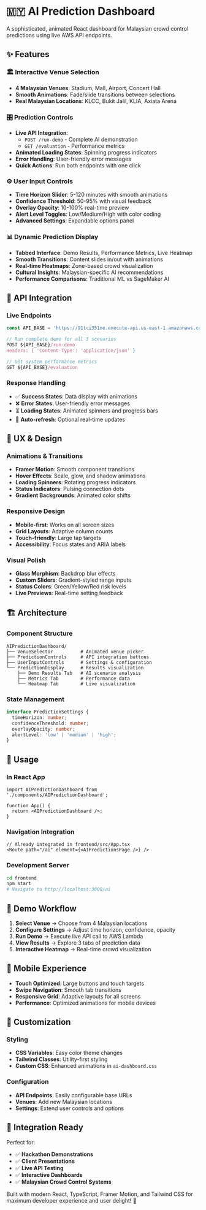 # 🇲🇾 AI Prediction Dashboard

A sophisticated, animated React dashboard for Malaysian crowd control predictions using live AWS API endpoints.

## ✨ Features

### 🏛️ Interactive Venue Selection
- **4 Malaysian Venues**: Stadium, Mall, Airport, Concert Hall
- **Smooth Animations**: Fade/slide transitions between selections
- **Real Malaysian Locations**: KLCC, Bukit Jalil, KLIA, Axiata Arena

### 🎛️ Prediction Controls
- **Live API Integration**: 
  - `POST /run-demo` - Complete AI demonstration
  - `GET /evaluation` - Performance metrics
- **Animated Loading States**: Spinning progress indicators
- **Error Handling**: User-friendly error messages
- **Quick Actions**: Run both endpoints with one click

### ⚙️ User Input Controls
- **Time Horizon Slider**: 5-120 minutes with smooth animations
- **Confidence Threshold**: 50-95% with visual feedback
- **Overlay Opacity**: 10-100% real-time preview
- **Alert Level Toggles**: Low/Medium/High with color coding
- **Advanced Settings**: Expandable options panel

### 📊 Dynamic Prediction Display
- **Tabbed Interface**: Demo Results, Performance Metrics, Live Heatmap
- **Smooth Transitions**: Content slides in/out with animations
- **Real-time Heatmaps**: Zone-based crowd visualization
- **Cultural Insights**: Malaysian-specific AI recommendations
- **Performance Comparisons**: Traditional ML vs SageMaker AI

## 🔌 API Integration

### Live Endpoints
```typescript
const API_BASE = 'https://91tci351oe.execute-api.us-east-1.amazonaws.com/prod';

// Run complete demo for all 3 scenarios
POST ${API_BASE}/run-demo
Headers: { 'Content-Type': 'application/json' }

// Get system performance metrics
GET ${API_BASE}/evaluation
```

### Response Handling
- ✅ **Success States**: Data display with animations
- ❌ **Error States**: User-friendly error messages
- ⏳ **Loading States**: Animated spinners and progress bars
- 🔄 **Auto-refresh**: Optional real-time updates

## 🎨 UX & Design

### Animations & Transitions
- **Framer Motion**: Smooth component transitions
- **Hover Effects**: Scale, glow, and shadow animations
- **Loading Spinners**: Rotating progress indicators
- **Status Indicators**: Pulsing connection dots
- **Gradient Backgrounds**: Animated color shifts

### Responsive Design
- **Mobile-first**: Works on all screen sizes
- **Grid Layouts**: Adaptive column counts
- **Touch-friendly**: Large tap targets
- **Accessibility**: Focus states and ARIA labels

### Visual Polish
- **Glass Morphism**: Backdrop blur effects
- **Custom Sliders**: Gradient-styled range inputs
- **Status Colors**: Green/Yellow/Red risk levels
- **Live Previews**: Real-time setting feedback

## 🏗️ Architecture

### Component Structure
```
AIPredictionDashboard/
├── VenueSelector          # Animated venue picker
├── PredictionControls     # API integration buttons
├── UserInputControls      # Settings & configuration
└── PredictionDisplay      # Results visualization
    ├── Demo Results Tab   # AI scenario analysis
    ├── Metrics Tab        # Performance data
    └── Heatmap Tab        # Live visualization
```

### State Management
```typescript
interface PredictionSettings {
  timeHorizon: number;
  confidenceThreshold: number;
  overlayOpacity: number;
  alertLevel: 'low' | 'medium' | 'high';
}
```

## 🚀 Usage

### In React App
```tsx
import AIPredictionDashboard from './components/AIPredictionDashboard';

function App() {
  return <AIPredictionDashboard />;
}
```

### Navigation Integration
```tsx
// Already integrated in frontend/src/App.tsx
<Route path="/ai" element={<AIPredictionsPage />} />
```

### Development Server
```bash
cd frontend
npm start
# Navigate to http://localhost:3000/ai
```

## 🌟 Demo Workflow

1. **Select Venue** → Choose from 4 Malaysian locations
2. **Configure Settings** → Adjust time horizon, confidence, opacity
3. **Run Demo** → Execute live API call to AWS Lambda
4. **View Results** → Explore 3 tabs of prediction data
5. **Interactive Heatmap** → Real-time crowd visualization

## 📱 Mobile Experience

- **Touch Optimized**: Large buttons and touch targets
- **Swipe Navigation**: Smooth tab transitions
- **Responsive Grid**: Adaptive layouts for all screens
- **Performance**: Optimized animations for mobile devices

## 🔧 Customization

### Styling
- **CSS Variables**: Easy color theme changes
- **Tailwind Classes**: Utility-first styling
- **Custom CSS**: Enhanced animations in `ai-dashboard.css`

### Configuration
- **API Endpoints**: Easily configurable base URLs
- **Venues**: Add new Malaysian locations
- **Settings**: Extend user controls and options

## 🎯 Integration Ready

Perfect for:
- ✅ **Hackathon Demonstrations**
- ✅ **Client Presentations** 
- ✅ **Live API Testing**
- ✅ **Interactive Dashboards**
- ✅ **Malaysian Crowd Control Systems**

Built with modern React, TypeScript, Framer Motion, and Tailwind CSS for maximum developer experience and user delight! 🚀